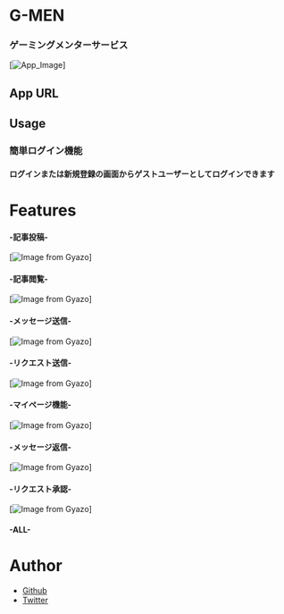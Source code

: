 # G-MEN
### ゲーミングメンターサービス
[![App_Image](https://i.gyazo.com/503af6cbf9fd4f34c8cf50da7665da50.gif)]

## App URL


## Usage


### 簡単ログイン機能
#### ログインまたは新規登録の画面からゲストユーザーとしてログインできます

# Features
#### -記事投稿-
[![Image from Gyazo](https://i.gyazo.com/f27e7d6cdab0a38c5d6ca82764c680e1.gif)]

#### -記事閲覧-
[![Image from Gyazo](https://i.gyazo.com/2fca4d822b86836dda3f352e5ac67a78.gif)]

#### -メッセージ送信-
[![Image from Gyazo](https://i.gyazo.com/f254f7fc81f7350ed0e087a7f1e1c837.gif)]

#### -リクエスト送信-
[![Image from Gyazo](https://i.gyazo.com/ea38ba82a5e732920af7108342552ef1.gif)]

#### -マイページ機能-
[![Image from Gyazo](https://i.gyazo.com/488d200e6118a2df91959b4cbb8a002e.gif)]

#### -メッセージ返信-
[![Image from Gyazo](https://i.gyazo.com/a6f18de51252114a8c84ec831078b149.gif)]

#### -リクエスト承認-
[![Image from Gyazo](https://i.gyazo.com/1e598186887725296a8515d770b5a452.gif)]

#### -ALL-

# Author
- [Github](https://github.com/4ge44koyama)
- [Twitter](https://twitter.com/Koyama_codeA)